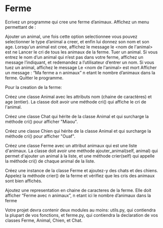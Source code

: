 # Ferme
Ecrivez un programme qui cree une ferme d’animaux. Affichez un menu permettant de :


Ajouter un animal, une fois cette option selectionnee vous pouvez selectionner le type d’animal a creer,
et enfin lui donnez son nom et son age. Lorsqu’un animal est cree, affichez le message le <animal> <nom de l'animal> est ne
Lancer le cri de tous les animaux de la ferme.
Tuer un animal. Si vous entrez le nom d’un animal qui n’est pas dans votre ferme, affichez un message l’indiquant, 
et redemandez a l’utilisateur d’entrer un nom. Si vous tuez un animal, affichez le message Le <animal> <nom de l'animal> est mort
Afficher un message : “Ma ferme a n animaux” n etant le nombre d’animaux dans la ferme.
Quitter le programme.
	 

Pour la creation de la ferme:

Créez une classe Animal avec les attributs nom (chaine de caractères) et age (entier). La classe doit avoir une méthode cri() qui affiche le cri de l'animal.
	
Créez une classe Chat qui hérite de la classe Animal et qui surcharge la méthode cri() pour afficher "Miaou".
	
Créez une classe Chien qui hérite de la classe Animal et qui surcharge la méthode cri() pour afficher "Ouaf".
	
Créez une classe Ferme avec un attribut animaux qui est une liste d'animaux. La classe doit avoir une méthode ajouter_animal(self, animal) qui permet d'ajouter un animal à la liste, et une méthode crier(self) qui appelle la méthode cri() de chaque animal de la liste.
	
Créez une instance de la classe Ferme et ajoutez-y des chats et des chiens. Appelez la méthode crier() de la ferme et vérifiez que les cris des animaux sont bien affichés.
	
Ajoutez une representation en chaine de caracteres de la ferme. Elle doit afficher “Ferme avec n animaux”, n etant ici le nombre d’animaux dans la ferme

Votre projet devra contenir deux modules au moins: utils.py, qui contiendra la plupart de vos fonctions, et ferme.py, qui contiendra la declaration de vos classes Ferme, Animal, Chien, et Chat.

